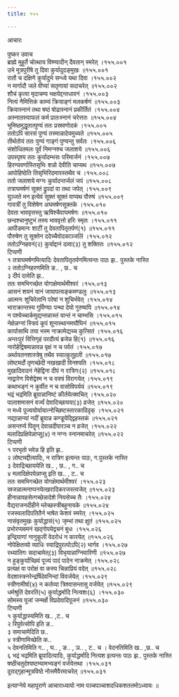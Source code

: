 ```yaml
---
title: १५५

---
```

आचारः  
  
पुष्कर उवाच  
ब्राह्मे मुहूर्ते चोत्थाय विष्ण्वादीन् दैवतान् स्मरेत् ।१५५.००१  
उभे मूत्रपुरीषे तु दिवा कुर्यादुदङ्मुखः ॥१५५.००१  
रातौ च दक्षिणे कुर्यादुभे सन्ध्ये यथा दिवा ।१५५.००२  
न मार्गादौ जले वीप्यां सतृणायां सदाचरेत् ॥१५५.००२  
शौचं कृत्वा मृदाचम्य भक्षयेद्दन्तधावनं ।१५५.००३  
नित्यं नैमित्तिकं काम्यं क्रियाङ्गं मलकर्षणं ॥१५५.००३  
क्रियास्नानं तथा षष्ठं षोढास्नानं प्रकीर्तितं ।१५५.००४  
अस्नातस्याफलं कर्म प्रातःस्नानं चरेत्ततः ॥१५५.००४  
भूमिष्ठमुद्धृतात्पुण्यं ततः प्रस्रवणोदकं ।१५५.००५  
ततोऽपि सारसं पुण्यं तस्मान्नादेयमुच्यते ॥१५५.००५  
तीर्थतोयं ततः पुण्यं गाङ्गं पुण्यन्तु सर्वतः ।१५५.००६  
संशोधितमलः पूर्वं निमग्नश्च जलाशये ॥१५५.००६  
उपस्पृश्य ततः कुर्यादम्भसः परिमार्जनं ।१५५.००७  
हिरण्यवर्णास्तिसृभिः शन्नो देवीति चाप्यथ ॥१५५.००७  
आपोहिष्ठेति तिसृभिरिदमापस्तथैव च ।१५५.००८  
ततो जलाशये मग्नः कुर्यादन्तर्जलं जपं ॥१५५.००८  
तत्राघमर्षणं सूक्तं द्रुपदां वा तथा जपेत् ।१५५.००९  
युञ्जते मन इत्येवं सूक्तं सूक्तं वाप्यथ पौरुषं ॥१५५.००९  
गायत्रीं तु विशेषेण अघमर्षणसूक्तके ।१५५.०१०  
देवता भाववृत्तस्तु ऋषिश्चैवाघमर्षणः ॥१५५.०१०  
छन्दश्चानुष्टुभं तस्य भाववृत्तो हरिः स्मृतः ।१५५.०११  
आपीडमानः शाटीं तु देवतापितृतर्पणं(१) ॥१५५.०११  
पौरुषेण तु सूक्तेन ददेच्चैवोदकाञ्जलिं ।१५५.०१२  
ततोऽग्निहवनं(२) कुर्याद्दानं दत्वा(३) तु शक्तितः ॥१५५.०१२  
टिप्पणी  
१ तत्राघमर्षणमित्यादिः देवतापितृतर्पणमित्यन्तः पाठः झ.. पुस्तके नास्ति  
२ ततोऽग्निहरणमिति ङ.. , छ.. च  
३ दीपं दत्वेति झ..  
ततः समभिगच्छेत योगाक्षेमार्थमीश्वरं ।१५५.०१३  
आसनं शयनं यानं जायापत्यङ्कमण्डलुः ॥१५५.०१३  
आत्मनः शुचिरेतानि परेषां न शुचिर्भवेत् ।१५५.०१४  
भाराक्रान्तस्य गुर्विण्याः पन्था देयो गुरुष्वपि ॥१५५.०१४  
न पश्येच्चार्कमुद्यन्तन्नास्तं यान्तं न चाम्भसि ।१५५.०१५  
नेक्षेन्नग्नां स्त्रियं कूपं शूनास्थानमघौघिनं ॥१५५.०१५  
कार्पासाथि तया भस्म नाक्रामेद्यच्च कुत्सितं ।१५५.०१६  
अन्तःपुरं वित्तिगृहं परदौत्यं ब्रजेन्न हि(१) ॥१५५.०१६  
नारोहेद्विषमान्नावन्न वृक्षं न च पर्वतं ।१५५.०१७  
अर्थायतनशास्त्रेषु तथैव स्यात्कुतूहली ॥१५५.०१७  
लोष्टमर्दो तृणच्छेदी नखखादी विनश्यति ।१५५.०१८  
मुखादिवादनं नेहेद्विना दीपं न रात्रिगः(२) ॥१५५.०१८  
नाद्वारेण विशेद्वेश्म न च वक्त्रं विरागयेत् ।१५५.०१९  
कथाभङ्गं न कुर्वीत न च वासोविपर्ययं ॥१५५.०१९  
भद्रं भद्रमिति ब्रूयान्नानिष्टं कीर्तयेत्क्वचित् ।१५५.०२०  
पालाशमासनं वर्ज्यं देवादिच्छायया(३) व्रजेत् ॥१५५.०२०  
न मध्ये पूज्ययोर्यायात्नोच्छिष्टस्तारकादिदृक् ।१५५.०२१  
नद्यान्नान्यां नदीं ब्रूयान्न कण्डूयेद्द्विहस्तकं ॥१५५.०२१  
असन्तर्प्य पितॄन् देवान्नदीपारञ्च न व्रजेत् ।१५५.०२२  
मलादिप्रक्षिपेन्नाप्सु(४) न नग्नः स्नानमाचरेत् ॥१५५.०२२  
टिप्पणी  
१ परभृतो भवेन्न हि इति झ..  
२ लोष्टमद्दीत्यादिः, न रात्रिग इत्यन्तः पाठः, ग.पुस्तके नास्ति  
३ देवाद्रिच्छाययेति ख.. , छ.. , ग.. च  
४ मलादिक्षेपयेन्नाप्सु इति ख.. , ट.. च  
ततः समभिगच्छेत योगक्षेमार्थमीश्वरं ।१५५.०२३  
स्रजन्नात्मनाप्पनयेत्खरादिकरजस्त्यजेत् ॥१५५.०२३  
हीनान्नावहसेत्गच्छेन्नादेशे नियसेच्च तैः ।१५५.०२४  
वैद्यराजनदीहीने म्लेच्छस्त्रीबहुनायके ॥१५५.०२४  
रजस्वलादिपतितैर्न भाषेत केशवं स्मरेत् ।१५५.०२५  
नासंवृतमुखः कुर्याद्धासं(१) जृम्भां तथा क्षुतं ॥१५५.०२५  
प्रभोरप्यवमनं खद्गोपयेद्वचनं बुधः ।१५५.०२६  
इन्द्रियाणां नानुकूली वेदरोधं न कारयेत् ॥१५५.०२६  
नोपेक्षितव्यो व्याधिः स्याद्रिपुरल्पोऽपि(२) भार्गव ।१५५.०२७  
रथ्यातिगः सदाचामेत्(३) विभृयान्नाग्निवारिणी ॥१५५.०२७  
न हुङ्कुर्याच्छिवं पूज्यं पादं पादेन नाक्रमेत् ।१५५.०२८  
प्रत्यक्षं वा परोक्षं वा कस्य चिन्नाप्रियं वदेत् ॥१५५.०२८  
वेदशास्त्रनरेन्द्रर्षिदेवनिन्दां विवर्जयेत् ।१५५.०२९  
स्त्रीणामीर्षा(४) न कर्तव्या त्रिश्वासन्तासु वर्जयेत् ॥१५५.०२९  
धर्मश्रुतिं देवरतिं(५) कुर्याद्धर्मादि नित्यशः(६) ।१५५.०३०  
सोमस्य पूजां जन्मर्क्षे विप्रदेवादिपूजनं ॥१५५.०३०  
टिप्पणी  
१ कुर्याद्धास्यमिति ख.. ,ट.. च  
२ रिपुर्वत्सोपि इति ङ..  
३ समाचामेदिति छ..  
४ स्त्रीणामिच्छेति क..  
५ देवनतिमिति ग.. , घ.. , ङ.. , ञ.. , ट.. च । वेदनतिमिति ख.. ,छ.. च  
६ भद्रं भद्रमिति ब्रूयादित्यादिः, कुर्याद्धर्मादि नित्यश इत्यन्तः पाठः झ.. पुस्तके नास्ति  
षष्ठीचतुर्दश्यष्टम्यामभ्यङ्गं वर्जयेत्तथा ।१५५.०३१  
दूराद्गृहान्मूत्रविष्ठे नोत्तमैवैरमाचरेत् ॥१५५.०३१  
  
इत्याग्नेये महापुराणे आचाराध्यायो नाम पञ्चपञ्चाशदधिकशततमोऽध्यायः ॥